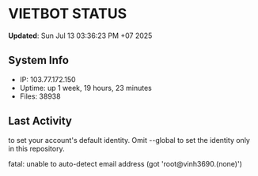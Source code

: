 # VIETBOT STATUS
**Updated**: Sun Jul 13 03:36:23 PM +07 2025

## System Info
- IP: 103.77.172.150
- Uptime: up 1 week, 19 hours, 23 minutes
- Files: 38938

## Last Activity

to set your account's default identity.
Omit --global to set the identity only in this repository.

fatal: unable to auto-detect email address (got 'root@vinh3690.(none)')
